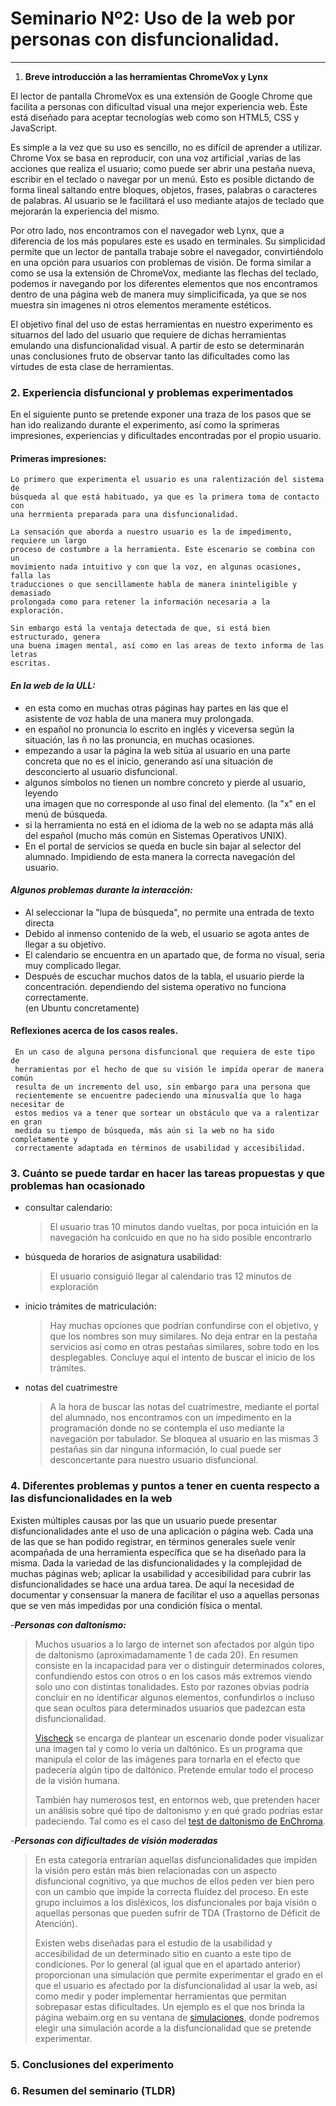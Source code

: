 
# Seminario Nº2: Uso de la web por personas con disfuncionalidad.

***

1. **Breve introducción a las herramientas ChromeVox y Lynx**

El lector de pantalla ChromeVox es una extensión de Google Chrome que facilita a 
personas con dificultad visual una mejor experiencia web. Éste está diseñado para 
aceptar tecnologías web como son HTML5, CSS y JavaScript.

Es simple a la vez que su uso es sencillo, no es difícil de aprender a utilizar. 
Chrome Vox se basa en reproducir, con una voz artificial ,varias de las acciones que 
realiza el usuario; como puede ser abrir una pestaña nueva, escribir en el teclado o 
navegar por un menú. Esto es posible dictando de forma lineal saltando entre bloques, 
objetos, frases, palabras o caracteres de palabras. Al usuario se le facilitará el 
uso mediante atajos de teclado que mejorarán la experiencia del mismo. 

Por otro lado, nos encontramos con el navegador web Lynx, que a diferencia de los más 
populares este es usado en terminales. Su simplicidad permite que un lector de 
pantalla trabaje sobre el navegador, convirtiéndolo en una opción para usuarios con 
problemas de visión. De forma similar a como se usa la extensión de ChromeVox, 
mediante las flechas del teclado, podemos ir navegando por los diferentes elementos 
que nos encontramos dentro de una página web de manera muy simplicificada, ya que se 
nos muestra sin imagenes ni otros elementos meramente estéticos.

El objetivo final del uso de estas herramientas en nuestro experimento es situarnos 
del lado del usuario que requiere de dichas herramientas emulando una 
disfuncionalidad visual. A partir de esto se determinarán unas conclusiones fruto de 
observar tanto las dificultades como las virtudes de esta clase de herramientas.


### 2. **Experiencia disfuncional y problemas experimentados**

  En el siguiente punto se pretende exponer una traza de los pasos que se han ido realizando durante el experimento, así como la sprimeras impresiones, experiencias y dificultades encontradas por el propio usuario.

  #### Primeras impresiones: 
   
    Lo primero que experimenta el usuario es una ralentización del sistema de  
    búsqueda al que está habituado, ya que es la primera toma de contacto con 
    una herrmienta preparada para una disfuncionalidad.

    La sensación que aborda a nuestro usuario es la de impedimento, requiere un largo 
    proceso de costumbre a la herramienta. Este escenario se combina con un 
    movimiento nada intuitivo y con que la voz, en algunas ocasiones, falla las 
    traducciones o que sencillamente habla de manera ininteligible y demasiado 
    prolongada como para retener la información necesaria a la exploración.

    Sin embargo está la ventaja detectada de que, si está bien estructurado, genera 
    una buena imagen mental, así como en las areas de texto informa de las letras 
    escritas.

  #### ***En la web de la ULL:***
  - en esta como en muchas otras páginas hay partes en las que el asistente de 
    voz habla de una manera muy prolongada. 
  - en español no pronuncia lo escrito en inglés y viceversa según la situación, 
    las ñ no las pronuncia, en muchas ocasiones.
  - empezando a usar la página la web sitúa al usuario en una parte concreta que 
    no es el inicio, generando así una situación de desconcierto al usuario 
    disfuncional.
  - algunos símbolos no tienen un nombre concreto y pierde al usuario, leyendo  
    una imagen que no corresponde al uso final del elemento. (la "x" en el menú 
    de búsqueda.
  - si la herramienta no está en el idioma de la web no se adapta más allá del 
    español (mucho más común en Sistemas Operativos UNIX).
  - En el portal de servicios se queda en bucle sin bajar al selector del 
    alumnado. Impidiendo de esta manera la correcta navegación del usuario.

  #### ***Algunos problemas durante la interacción:***
  - Al seleccionar la "lupa de búsqueda", no permite una entrada de texto directa
  - Debido al inmenso contenido de la web, el usuario se agota  antes de llegar a 
    su objetivo.
  - El calendario se encuentra en un apartado que, de forma no visual, seria      
    muy complicado llegar.
  - Después de escuchar muchos datos de la tabla, el usuario pierde la  
    concentración.
    dependiendo del sistema operativo no funciona correctamente.  
    (en Ubuntu concretamente)
  
  #### Reflexiones acerca de los casos reales.

     En un caso de alguna persona disfuncional que requiera de este tipo de 
     herramientas por el hecho de que su visión le impida operar de manera común 
     resulta de un incremento del uso, sin embargo para una persona que 
     recientemente se encuentre padeciendo una minusvalía que lo haga necesitar de 
     estos medios va a tener que sortear un obstáculo que va a ralentizar en gran 
     medida su tiempo de búsqueda, más aún si la web no ha sido completamente y 
     correctamente adaptada en términos de usabilidad y accesibilidad.

### 3. **Cuánto se puede tardar en hacer las tareas propuestas y que problemas han ocasionado**
  
- consultar calendario:
  
  > El usuario tras 10 minutos dando vueltas, por poca intuición en la navegación ha 
  > conlcuido en que no ha sido posible encontrarlo
  
- búsqueda de horarios de asignatura usabilidad:
  > El usuario consiguió llegar al calendario tras 12 minutos de exploración
  
- inicio trámites de matriculación:
  > Hay muchas opciones que podrían confundirse con el objetivo, y que los nombres
  > son muy similares.
  > No deja entrar en la pestaña servicios así como en otras pestañas similares,
  > sobre todo en los desplegables.
  > Concluye aquí el intento de buscar el inicio de los  
  > trámites.
  
- notas del cuatrimestre
  >  A la hora de buscar las notas del cuatrimestre, mediante el portal del alumnado,
  >  nos encontramos con un impedimento en la programación donde no se contempla el
  >  uso mediante la navegación por tabulador. Se bloquea al usuario en las mismas 3
  >  pestañas sin dar ninguna información, lo cual puede ser desconcertante para
  >  nuestro usuario disfuncional.

### 4. **Diferentes problemas y puntos a tener en cuenta respecto a las disfuncionalidades en la web**

  Existen múltiples causas por las que un usuario puede presentar disfuncionalidades
  ante el uso de una aplicación o página web. Cada una de las que se han podido
  registrar, en términos generales suele venir acompañada de una herramienta
  específica que se ha diseñado para la misma. Dada la variedad de las
  disfuncionalidades y la complejidad de muchas páginas web; aplicar la usabilidad y
  accesibilidad para cubrir las disfuncionalidades se hace una ardua tarea. De aquí
  la necesidad de documentar y consensuar la manera de facilitar el uso a aquellas
  personas que se ven más impedidas por una condición física o mental.

-***Personas con daltonismo:***  
> Muchos usuarios a lo largo de internet son afectados por algún tipo de daltonismo
> (aproximadamamente 1 de cada 20). En resumen consiste en la incapacidad para ver o
> distinguir determinados colores, confundiendo estos con otros o en los casos más
> extremos viendo solo uno con distintas tonalidades. Esto por razones obvias podría
> concluir en no identificar algunos elementos, confundirlos o incluso que sean
> ocultos para determinados usuarios que padezcan esta disfuncionalidad.
>
> [Vischeck](http://www.vischeck.com/vischeck/) se encarga de plantear un escenario
> donde poder visualizar una imagen tal y como lo vería un daltónico. Es un programa
> que manipula el color de las imágenes para tornarla en el efecto que padecería
> algún tipo de daltónico. Pretende emular todo el proceso de la visión humana.
>
> También hay numerosos test, en entornos web, que pretenden hacer un análisis sobre
> qué tipo de daltonismo y en qué grado podrías estar padeciendo. Tal como es el caso
> del [test de daltonismo de EnChroma](https://enchroma.com/pages/test).

-***Personas con dificultades de visión moderadas***
> En esta categoría entrarían aquellas disfuncionalidades que impiden la visión pero
> están más bien relacionadas con un aspecto disfuncional cognitivo, ya que muchos
> de ellos peden ver bien pero con un cambio que impide la correcta fluidez del
> proceso. En este grupo incluimos a los disléxicos, los disfuncionales por baja
> visión o aquellas personas que pueden sufrir de TDA (Trastorno de Déficit de
> Atención).
>  
> Existen webs diseñadas para el estudio de la usabilidad y accesibilidad de un
> determinado sitio en cuanto a este tipo de condiciones. Por lo general (al igual
> que en el apartado anterior) proporcionan una simulación que permite experimentar
> el grado en el que el usuario es afectado por la disfuncionalidad al usar la web,
> así como medir y poder implementar herramientas que permitan sobrepasar estas
> dificultades. Un ejemplo es el que nos brinda la página webaim.org en su ventana
> de [simulaciones](https://webaim.org/simulations/), donde podremos elegir una
> simulación acorde a la disfuncionalidad que se pretende experimentar.

### 5. **Conclusiones del experimento**

### 6. **Resumen del seminario (TLDR)**
